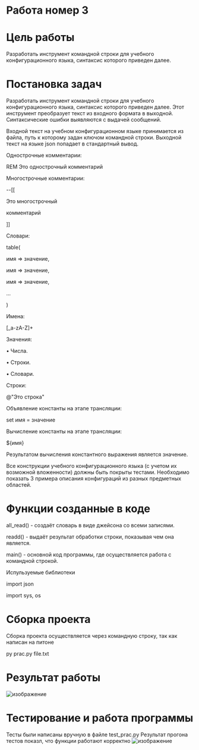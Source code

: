 # Работа номер 3
# Цель работы
Разработать инструмент командной строки для учебного конфигурационного
языка, синтаксис которого приведен далее.
# Постановка задач


Разработать инструмент командной строки для учебного конфигурационного
языка, синтаксис которого приведен далее. Этот инструмент преобразует текст из
входного формата в выходной. Синтаксические ошибки выявляются с выдачей
сообщений.

Входной текст на учебном конфигурационном языке принимается из
файла, путь к которому задан ключом командной строки. Выходной текст на
языке json попадает в стандартный вывод.

Однострочные комментарии:

REM Это однострочный комментарий

Многострочные комментарии:

--[[

Это многострочный

комментарий

]]

Словари:

table(

 имя => значение,
 
 имя => значение,
 
 имя => значение,
 
 ...
 
)

Имена:

[_a-zA-Z]+

Значения:

• Числа.

• Строки.

• Словари.

Строки:

@"Это строка"

Объявление константы на этапе трансляции:

set имя = значение

Вычисление константы на этапе трансляции:

${имя}

Результатом вычисления константного выражения является значение.

Все конструкции учебного конфигурационного языка (с учетом их
возможной вложенности) должны быть покрыты тестами. Необходимо показать 3
примера описания конфигураций из разных предметных областей.

# Функции созданные в коде

all_read() - создаёт словарь в виде джейсона со всеми записями.

readd() - выдаёт результат обработки строки, показывая чем она является.

main() - основной код программы, где осуществляется работа с командной строкой.

Испульзуемые библиотеки

import json

import sys, os

# Сборка проекта

Сборка проекта осуществляется через командную строку, так как написан на питоне

py prac.py file.txt
# Результат работы
![изображение](https://github.com/user-attachments/assets/8e006c52-c883-4cf4-b723-359e0e3f4394)




# Тестирование и работа программы

Тесты были написаны вручную в файле test_prac.py
Результат прогона тестов показл, что функции работают корректно
![изображение](https://github.com/user-attachments/assets/2a8ba2a4-cdbe-4d71-b2a0-bda8e2eaeff5)
